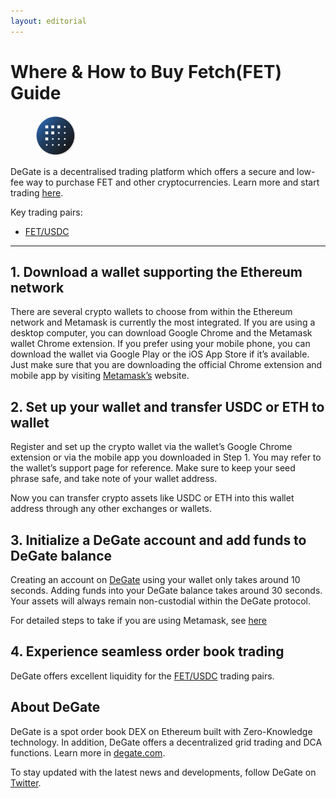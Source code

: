 ```yaml
---
layout: editorial
---
```


# Where & How to Buy Fetch(FET) Guide

<figure><img src="../.gitbook/assets/fet_0xaea46a60368a7bd060eec7df8cba43b7ef41ad851716284302610.jpg" alt="FET" width="64" style="border-radius: 50%;"><figcaption></figcaption></figure>

DeGate is a decentralised trading platform which offers a secure and low-fee way to purchase FET and other cryptocurrencies. Learn more and start trading [here](https://app.degate.com/trade/USDC/0xaea46a60368a7bd060eec7df8cba43b7ef41ad85?utm_source=howtobuy).&#x20;

Key trading pairs:

* [FET/USDC](https://app.degate.com/trade/USDC/0xaea46a60368a7bd060eec7df8cba43b7ef41ad85?utm_source=howtobuy)

***

## 1. Download a wallet supporting the Ethereum network

There are several crypto wallets to choose from within the Ethereum network and Metamask is currently the most integrated. If you are using a desktop computer, you can download Google Chrome and the Metamask wallet Chrome extension. If you prefer using your mobile phone, you can download the wallet via Google Play or the iOS App Store if it’s available. Just make sure that you are downloading the official Chrome extension and mobile app by visiting [Metamask’s](https://metamask.io/) website.

## 2. Set up your wallet and transfer USDC or ETH to wallet

Register and set up the crypto wallet via the wallet’s Google Chrome extension or via the mobile app you downloaded in Step 1. You may refer to the wallet’s support page for reference. Make sure to keep your seed phrase safe, and take note of your wallet address.&#x20;

Now you can transfer crypto assets like USDC or ETH into this wallet address through any other exchanges or wallets.

## 3. Initialize a DeGate account and add funds to DeGate balance

Creating an account on [DeGate](https://app.degate.com/?utm_source=FET_howtobuy) using your wallet only takes around 10 seconds. Adding funds into your DeGate balance takes around 30 seconds. Your assets will always remain non-custodial within the DeGate protocol.

For detailed steps to take if you are using Metamask, see [here](https://docs.degate.com/v/product_en/main-features/wallet-connectivity/metamask)

## 4. Experience seamless order book trading

DeGate offers excellent liquidity for the [FET/USDC](https://app.degate.com/trade/USDC/0xaea46a60368a7bd060eec7df8cba43b7ef41ad85?utm_source=howtobuy) trading pairs.&#x20;

## About DeGate

DeGate is a spot order book DEX on Ethereum built with Zero-Knowledge technology. In addition, DeGate offers a decentralized grid trading and DCA functions. Learn more in [degate.com](https://degate.com/?utm_source=FET_howtobuy).

To stay updated with the latest news and developments, follow DeGate on [Twitter](https://twitter.com/degatedex).
